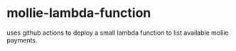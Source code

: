 # mollie-lambda-function
uses github actions to deploy a small lambda function to list available mollie payments.
